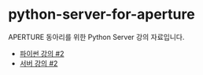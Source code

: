 # python-server-for-aperture
APERTURE 동아리를 위한 Python Server 강의 자료입니다.

- [파이썬 강의 #2](https://github.com/retail3210/python-server-for-aperture/blob/master/Lecture%202.md)
- [서버 강의 #2](https://github.com/retail3210/python-server-for-aperture/blob/master/Lecture%202%20-%20Server.md)
